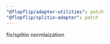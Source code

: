```yaml
---
"@flopflip/adapter-utilities": patch
"@flopflip/splitio-adapter": patch
---
```


fix/splitio normlaization
